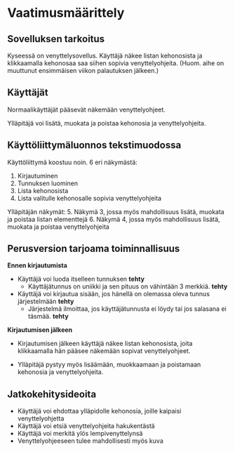 # Vaatimusmäärittely

## Sovelluksen tarkoitus

Kyseessä on venyttelysovellus. Käyttäjä näkee listan kehonosista ja klikkaamalla kehonosaa saa siihen sopivia venyttelyohjeita. (Huom. aihe on muuttunut ensimmäisen viikon palautuksen jälkeen.)

## Käyttäjät
Normaalikäyttäjät pääsevät näkemään venyttelyohjeet.

Ylläpitäjä voi lisätä, muokata ja poistaa kehonosia ja venyttelyohjeita.

## Käyttöliittymäluonnos tekstimuodossa

Käyttöliittymä koostuu noin. 6 eri näkymästä:

1. Kirjautuminen
2. Tunnuksen luominen
3. Lista kehonosista 
4. Lista valitulle kehonosalle sopivia venyttelyohjeita

Ylläpitäjän näkymät:
5. Näkymä 3, jossa myös mahdollisuus lisätä, muokata ja poistaa listan elementtejä
6. Näkymä 4, jossa myös mahdollisuus lisätä, muokata ja poistaa venyttelyohjeita

## Perusversion tarjoama toiminnallisuus

**Ennen kirjautumista**
- Käyttäjä voi luoda itselleen tunnuksen **tehty**
	- Käyttäjätunnus on uniikki ja sen pituus on vähintään 3 merkkiä. **tehty**
- Käyttäjä voi kirjautua sisään, jos hänellä on olemassa oleva tunnus järjestelmään **tehty**
	- Järjestelmä ilmoittaa, jos käyttäjätunnusta ei löydy tai jos salasana ei täsmää. **tehty**
	

**Kirjautumisen jälkeen**
- Kirjautumisen jälkeen käyttäjä näkee listan kehonosista, joita klikkaamalla hän pääsee näkemään sopivat venyttelyohjeet.

- Ylläpitäjä pystyy myös lisäämään, muokkaamaan ja poistamaan kehonosia ja venyttelyohjeita.


## Jatkokehitysideoita

- Käyttäjä voi ehdottaa ylläpidolle kehonosia, joille kaipaisi venyttelyohjetta
- Käyttäjä voi etsiä venyttelyohjeita hakukentästä
- Käyttäjä voi merkitä ylös lempivenyttelynsä
- Venyttelyohjeeseen tulee mahdollisesti myös kuva
